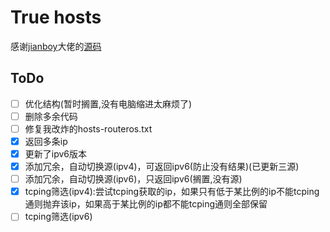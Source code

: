 # True hosts

感谢[jianboy](https://github.com/jianboy)大佬的[源码
](https://github.com/jianboy/github-host)

## ToDo

<!-- (因为没学过Python，加上种种原因不能用电脑， 画饼ing)(其实应该挺简单的，小声bb) -->
- [ ] 优化结构(暂时搁置,没有电脑缩进太麻烦了)
- [ ] 删除多余代码
- [ ] 修复我改炸的hosts-routeros.txt
- [x] 返回多条ip
- [x] 更新了ipv6版本
- [x] 添加冗余，自动切换源(ipv4)，可返回ipv6(防止没有结果)(已更新三源)
- [ ] 添加冗余，自动切换源(ipv6)，只返回ipv6(搁置,没有源)
- [x] tcping筛选(ipv4):尝试tcping获取的ip，如果只有低于某比例的ip不能tcping通则抛弃该ip，如果高于某比例的ip都不能tcping通则全部保留
- [ ] tcping筛选(ipv6)
